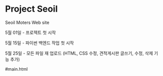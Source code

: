 # Project Seoil
Seoil Moters Web site

5월 01일 - 프로젝트 첫 시작

5월 15일 - 파이썬 백엔드 작업 첫 시작

5월 25일 - 모든 파일 재 업로드 (HTML, CSS 수정, 견적게시판 글쓰기, 수정, 삭제 기능 추가)

#main.html
